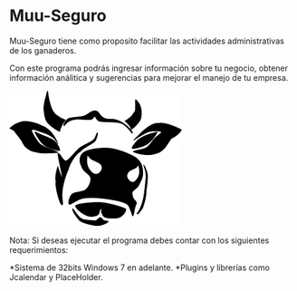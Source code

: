 # Muu-Seguro
Muu-Seguro tiene como proposito facilitar las actividades administrativas de los ganaderos. 

Con este programa podrás ingresar información sobre tu negocio, obtener información análitica y sugerencias para mejorar el manejo de tu empresa.



![alt text](https://github.com/MateoG404/Muu-Seguro/blob/main/images/logos/logoMuuNegro.png)

Nota:
Si deseas ejecutar el programa debes contar con los siguientes requerimientos:

*Sistema de 32bits Windows 7 en adelante. 
*Plugins y librerías como Jcalendar y PlaceHolder.
